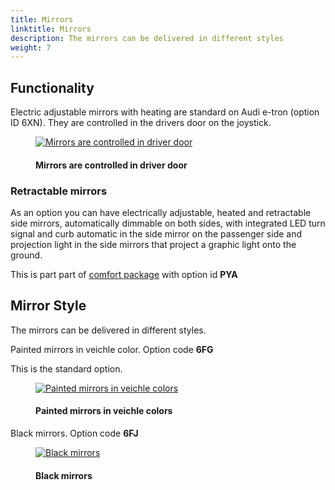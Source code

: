 ```yaml
---
title: Mirrors
linktitle: Mirrors
description: The mirrors can be delivered in different styles
weight: 7
---
```

<!-- markdownlint-disable MD033 -->
## Functionality

Electric adjustable mirrors with heating are standard on Audi e-tron (option ID 6XN). They are controlled in the drivers door on the joystick.

<figure>
    <a href="https://media.electrichasgoneaudi.net/multimedia/models/q4-e-tron/exterior/mirrors/control.jpg">
        <img src="https://media.electrichasgoneaudi.net/multimedia/models/q4-e-tron/exterior/mirrors/controls.jpg"
        alt="Mirrors are controlled in driver door" title="Mirrors are controlled in driver door">
    </a>
    <figcaption><h4>Mirrors are controlled in driver door</h4></figcaption>
</figure>

### Retractable mirrors

As an option you can have electrically adjustable, heated and retractable side mirrors, automatically dimmable on both sides, with integrated LED turn signal and curb automatic in the side mirror on the passenger side and projection light in  the side mirrors that project a graphic light onto the ground.

This is part part of [comfort package](/models/q4-e-tron/optionguide/list/#equipment-packages) with option id **PYA**

## Mirror Style

The mirrors can be delivered in different styles.

Painted mirrors in veichle color. Option code **6FG**

This is the standard option.

<figure>
    <a href="https://media.electrichasgoneaudi.net/multimedia/models/q4-e-tron/exterior/mirrors/paintedmirrors.jpg">
        <img src="https://media.electrichasgoneaudi.net/multimedia/models/q4-e-tron/exterior/mirrors/paintedmirrorss.jpg"
        alt="Painted mirrors in veichle colors" title="Painted mirrors in veichle colors">
    </a>
    <figcaption><h4>Painted mirrors in veichle colors</h4></figcaption>
</figure>

Black mirrors. Option code **6FJ**

<figure>
    <a href="https://media.electrichasgoneaudi.net/multimedia/models/q4-e-tron/exterior/mirrors/blackmirrors.jpg">
        <img src="https://media.electrichasgoneaudi.net/multimedia/models/q4-e-tron/exterior/mirrors/blackmirrorss.jpg"
        alt="Black mirrors" title="Black mirrors">
    </a>
    <figcaption><h4>Black mirrors</h4></figcaption>
</figure>
